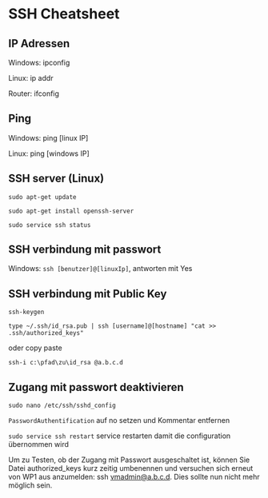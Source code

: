 # SSH Cheatsheet


IP Adressen
----------------
Windows: ipconfig

Linux: ip addr

Router: ifconfig

Ping
----------------
Windows: ping [linux IP]

Linux: ping [windows IP]

SSH server (Linux)
----------------
`sudo apt-get update`

`sudo apt-get install openssh-server`

`sudo service ssh status`


SSH verbindung mit passwort
----------------
Windows: `ssh [benutzer]@[linuxIp]`, antworten mit Yes

SSH verbindung mit Public Key
----------------
`ssh-keygen`

`type ~/.ssh/id_rsa.pub | ssh [username]@[hostname] "cat >> .ssh/authorized_keys"`

oder copy paste 

`ssh-i c:\pfad\zu\id_rsa @a.b.c.d`

Zugang mit passwort deaktivieren
----------------
`sudo nano /etc/ssh/sshd_config`

`PasswordAuthentification` auf no setzen und Kommentar entfernen

`sudo service ssh restart` service restarten damit die configuration übernommen wird

Um zu Testen, ob der Zugang mit Passwort ausgeschaltet ist, können Sie Datei authorized_keys kurz zeitig umbenennen und versuchen sich erneut von WP1 aus anzumelden: ssh vmadmin@a.b.c.d. Dies sollte nun nicht mehr möglich sein.